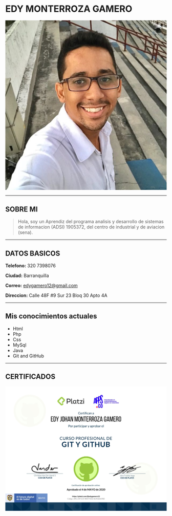 # **EDY MONTERROZA GAMERO**

![](Documentacion/Imagenes/edy.png)    


---
## **SOBRE MI**
>Hola, soy un Aprendiz del programa analisis y desarrollo de sistemas de informacion (ADSI) 1905372, del centro de industrial y de aviacion (sena).
---
## **DATOS BASICOS**
**Telefono:** 
320 7398076

**Ciudad:**
Barranquilla

**Correo:** 
edygamero12@gmail.com

**Direccion:**
Calle 48F #9 Sur 23 Bloq 30 Apto 4A

---
## **Mis conocimientos actuales** 
* Html
* Php
* Css
* MySql
* Java
* Git and GitHub

---
## **CERTIFICADOS**
![](documentacion/Certificados/diploma-git-edy.png)


